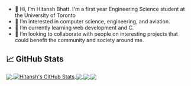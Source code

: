 - 👋 Hi, I’m Hitansh Bhatt. I'm a first year Engineering Science student at the University of Toronto
- 👀 I’m interested in computer science, engineering, and aviation.
- 🌱 I’m currently learning web development and C.
- 💞️ I’m looking to collaborate with people on interesting projects that could benefit the community and society around me.

<!---
HitanshBhatt/HitanshBhatt is a ✨ special ✨ repository because its `README.md` (this file) appears on your GitHub profile.
You can click the Preview link to take a look at your changes.
--->

<!-- ## 🔧 Technologies & Tools
![](https://img.shields.io/badge/OS-Linux-informational?style=flat&logo=linux&logoColor=white&color=2bbc8a)
![](https://img.shields.io/badge/Editor-VSCode-informational?style=flat&logo=intellij-idea&logoColor=white&color=2bbc8a)
![](https://img.shields.io/badge/Editor-IntelliJ_IDEA-informational?style=flat&logo=intellij-idea&logoColor=white&color=2bbc8a)
![](https://img.shields.io/badge/Code-Python-informational?style=flat&logo=python&logoColor=white&color=2bbc8a)
![](https://img.shields.io/badge/Code-JavaScript-informational?style=flat&logo=javascript&logoColor=white&color=2bbc8a)
![](https://img.shields.io/badge/Code-Golang-informational?style=flat&logo=go&logoColor=white&color=2bbc8a)
-->
## &#x1f4c8; GitHub Stats

<a href="https://github.com/HitanshBhatt/HitanshBhatt">
  <img align="center" src="https://github-readme-stats.vercel.app/api/top-langs/?username=HitanshBhatt&hide=java,html,tex&title_color=ffffff&text_color=c9cacc&icon_color=2bbc8a&bg_color=1d1f21&langs_count=5" />
</a>
<a href="https://github.com/HitanshBhatt/HitanshBhatt">
  <img align="center" src="https://github-readme-stats.vercel.app/api?username=HitanshBhatt&show_icons=true&line_height=27&count_private=true&title_color=ffffff&text_color=c9cacc&icon_color=2bbc8a&bg_color=1d1f21" alt="Hitansh's GitHub Stats" />
</a>

<a href="https://github.com/HitanshBhatt/Synonyms">
  <img align="center" src="https://github-readme-stats.vercel.app/api/pin/?username=HitanshBhatt&repo=Synonyms&title_color=ffffff&text_color=c9cacc&icon_color=2bbc8a&bg_color=1d1f21" />
</a>

<a href="https://github.com/HitanshBhatt/Personal-Website">
  <img align="center" src="https://github-readme-stats.vercel.app/api/pin/?username=HitanshBhatt&repo=Personal-Website&title_color=ffffff&text_color=c9cacc&icon_color=2bbc8a&bg_color=1d1f21" />
</a>

<a href="https://github.com/HitanshBhatt/Pilot-Checklist">
  <img align="center" src="https://github-readme-stats.vercel.app/api/pin/?username=HitanshBhatt&repo=Pilot-Checklist&title_color=ffffff&text_color=c9cacc&icon_color=2bbc8a&bg_color=1d1f21" />
  
<!-- <a href="https://github.com/HitanshBhatt/Personal-Website">
  <img align="center" src="https://github-readme-stats.vercel.app/api/pin/?username=HitanshBhatt&repo=Personal-Website&title_color=ffffff&text_color=c9cacc&icon_color=2bbc8a&bg_color=1d1f21" />
-->
</a>
</a>  
